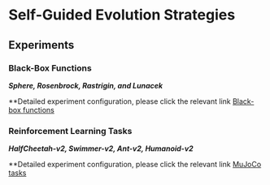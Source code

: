 # Self-Guided Evolution Strategies

## Experiments

### Black-Box Functions

***Sphere, Rosenbrock, Rastrigin, and Lunacek*** 

**Detailed experiment configuration, please click the relevant link [Black-box functions](https://github.com/IJCAI2020-SGES/SGES/tree/master/Black-box%20functions)

### Reinforcement Learning Tasks

***HalfCheetah-v2, Swimmer-v2, Ant-v2, Humanoid-v2***

**Detailed experiment configuration, please click the relevant link [MuJoCo tasks](https://github.com/IJCAI2020-SGES/SGES/tree/master/RL%20tasks)
